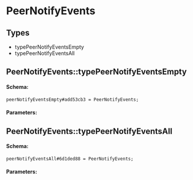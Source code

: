 # PeerNotifyEvents

## Types

* typePeerNotifyEventsEmpty
* typePeerNotifyEventsAll

## PeerNotifyEvents::typePeerNotifyEventsEmpty

#### Schema:

`peerNotifyEventsEmpty#add53cb3 = PeerNotifyEvents;`

#### Parameters:


## PeerNotifyEvents::typePeerNotifyEventsAll

#### Schema:

`peerNotifyEventsAll#6d1ded88 = PeerNotifyEvents;`

#### Parameters:


